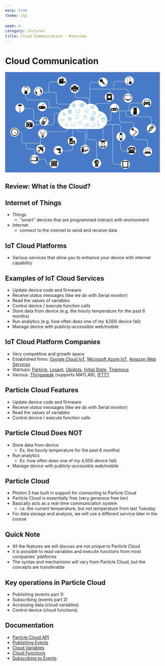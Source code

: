 ```yaml
---
marp: true
theme: itp

week: 4
category: lectures
title: Cloud Communication - Overview
---
```


<!-- headingDivider: 2 -->

# Cloud Communication
<img src="lecture_particle_cloud_overview.assets/iot_cloud.jpg" alt="iot_cloud" style="width:800px;" />

## Review: What is the Cloud?

<!-- basically servers connected to the internet all around the world; not one single computer, but many different machines, services, and companies -->

## Internet of Things

- Things
  * "smart" devices that are programmed interact with environment 
- Internet
  * connect to the internet to send and receive data

## IoT Cloud Platforms

* Various services that allow you to enhance your device with internet capability

## Examples of IoT Cloud Services

* Update device code and firmware
* Receive status messages (like we do with Serial monitor)
* Read the values of variables
* Control device / execute function calls
* Store data from device (e.g. the hourly temperature for the past 6 months)
* Run analytics (e.g. how often does one of my 4,000 device fail)
* Manage device with publicly-accessible web/mobile 

## IoT Cloud Platform Companies

* Very competitive and growth space
* Established firms: [Google Cloud IoT](https://cloud.google.com/solutions/iot), [Microsoft Azure IoT](https://azure.microsoft.com/en-us/overview/iot/), [Amazon Web Services](https://aws.amazon.com/iot/)
* Startups: [Particle](https://particle.io), [Losant](https://www.losant.com/), [Ubidots](https://ubidots.com/), [Initial State](https://www.initialstate.com/), [Tinamous](https://www.tinamous.com/)
* Various: [Thingspeak](https://thingspeak.com/) (supports MATLAB), [IFTTT](https://www.ifttt.com)

## Particle Cloud Features

* Update device code and firmware
* Receive status messages (like we do with Serial monitor)
* Read the values of variables
* Control device / execute function calls

## Particle Cloud Does NOT

* Store data from device 
  * Ex. the hourly temperature for the past 6 months)
* Run analytics
  * Ex. how often does one of my 4,000 device fail)
* Manage device with publicly-accessible web/mobile 

## Particle Cloud

* Photon 2 has built in support for connecting to Particle Cloud
* Particle Cloud is essentially free (very generous free tier)
* Basically acts as a real-time communication system
  * i.e. the current temperature, but not temperature from last Tuesday
* For data storage and analysis, we will use a different service later in the course

## Quick Note

* All the features we will discuss are not unique to Particle Cloud
* It is possible to read variables and execute functions from most companies' platforms
* The syntax and mechanisms will vary from Particle Cloud, but the concepts are transferable

## Key operations in Particle Cloud

* Publishing (events part 1)
* Subscribing (events part 2)
* Accessing data (cloud variables)
* Control device (cloud functions)



## Documentation

* [Particle Cloud API](https://docs.particle.io/reference/device-os/firmware/#cloud-functions)
* [Publishing Events](https://docs.particle.io/reference/device-os/firmware/#particle-publish-)
* [Cloud Variables](https://docs.particle.io/reference/device-os/firmware/#particle-variable-)
* [Cloud Functions](https://docs.particle.io/reference/device-os/firmware/#particle-function-)
* [Subscribing to Events](https://docs.particle.io/reference/device-os/firmware/#particle-subscribe-)
